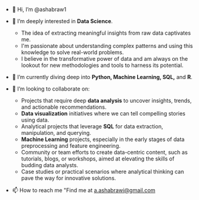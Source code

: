 - 👋 Hi, I’m @ashabraw1
- 👀 I’m deeply interested in **Data Science**. 
     - The idea of extracting meaningful insights from raw data captivates me.
     - I'm passionate about understanding complex patterns and using this knowledge to solve real-world problems.
     - I believe in the transformative power of data and am always on the lookout for new methodologies and tools to harness its potential.

- 🌱  I’m currently diving deep into **Python, Machine Learning, SQL,** and **R**.
- 💞️ I’m looking to collaborate on:
     - Projects that require deep **data analysis** to uncover insights, trends, and actionable recommendations.
     - **Data visualization** initiatives where we can tell compelling stories using data.
     - Analytical projects that leverage **SQL** for data extraction, manipulation, and querying.
     - **Machine Learning** projects, especially in the early stages of data preprocessing and feature engineering.
     - Community or team efforts to create data-centric content, such as tutorials, blogs, or workshops, aimed at elevating the skills of budding data analysts.
     - Case studies or practical scenarios where analytical thinking can pave the way for innovative solutions.

- 📫 How to reach me
   "Find me at a.ashabrawi@gmail.com
   
  


